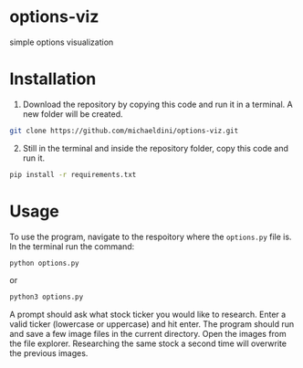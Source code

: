 # options-viz
simple options visualization

# Installation

1. Download the repository by copying this code and run it in a terminal. A new folder will be created.
```bash 
git clone https://github.com/michaeldini/options-viz.git 
```

2. Still in the terminal and inside the repository folder, copy this code and run it.
```bash
pip install -r requirements.txt
```

# Usage

To use the program, navigate to the respoitory where the `options.py` file is. In the terminal run the command:
```bash
python options.py
```
or 
```bash
python3 options.py
```
A prompt should ask what stock ticker you would like to research. Enter a valid ticker (lowercase or uppercase) and hit enter. The program should run and save a few image files in the current directory. Open the images from the file explorer. Researching the same stock a second time will overwrite the previous images. 

